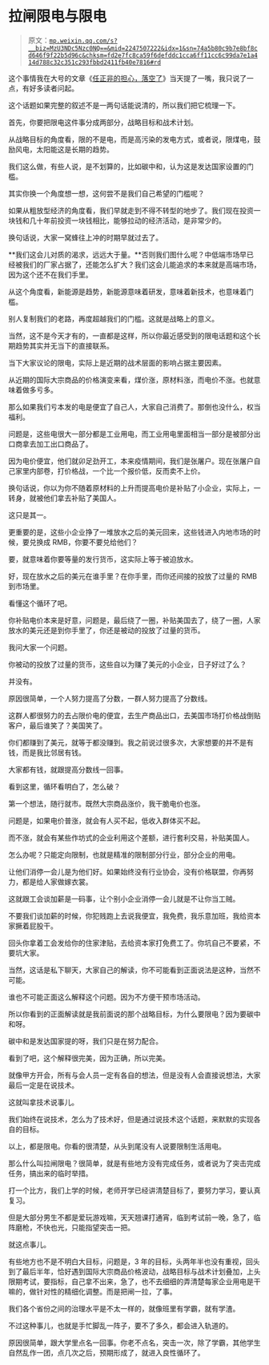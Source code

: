 # 拉闸限电与限电

> 原文：[`mp.weixin.qq.com/s?__biz=MzU3NDc5Nzc0NQ==&mid=2247507222&idx=1&sn=74a5b80c9b7e8bf8cd646f9f22b5d96c&chksm=fd2e7fc8ca59f6defddc1cca6ff11cc6c99da7e1a414d788c32c351c293fbbd2411fb40e7816#rd`](http://mp.weixin.qq.com/s?__biz=MzU3NDc5Nzc0NQ==&mid=2247507222&idx=1&sn=74a5b80c9b7e8bf8cd646f9f22b5d96c&chksm=fd2e7fc8ca59f6defddc1cca6ff11cc6c99da7e1a414d788c32c351c293fbbd2411fb40e7816#rd)

这个事情我在大号的文章《[任正非的担心，落空了](http://mp.weixin.qq.com/s?__biz=MzU0MjYwNDU2Mw==&mid=2247501209&idx=1&sn=0ce620724eabda271231d46d02864b0f&chksm=fb1aa9e5cc6d20f3eda248c5b806520e1896311b74e7a43e822bb2a511dd44f2f898f85b280f&scene=21#wechat_redirect)》当天提了一嘴，我只说了一点，有好多读者问起。

这个话题如果完整的叙述不是一两句话能说清的，所以我们把它梳理一下。 

首先，你要把限电这件事分成两部分，战略目标和战术计划。

从战略目标的角度看，限的不是电，而是高污染的发电方式，或者说，限煤电，鼓励风电，太阳能这是长期的趋势。

我们这么做，有些人说，是不划算的，比如碳中和，认为这是发达国家设置的门槛。 

其实你换一个角度想一想，这何尝不是我们自己希望的门槛呢？

如果从粗放型经济的角度看，我们早就走到不得不转型的地步了。我们现在投资一块钱和几十年前投资一块钱相比，能够拉动的经济活动，是非常少的。

换句话说，大家一窝蜂往上冲的时期早就过去了。

**我们这会儿对质的渴求，远远大于量。**否则我们图什么呢？中低端市场早已经被我们的厂家占据了，还能怎么扩大？我们这会儿能追求的本来就是高端市场，因为这个还不在我们手里。 

从这个角度看，新能源是趋势，新能源意味着研发，意味着新技术，也意味着门槛。 

别人复制我们的老路，再度超越我们的门槛。这就是战略上的意义。 

当然，这不是今天才有的，一直都是这样，所以你最近感受到的限电话题和这个长期趋势其实并无当下的直接联系。

当下大家议论的限电，实际上是近期的战术层面的影响占据主要因素。 

从近期的国际大宗商品的价格演变来看，煤价涨，原材料涨，而电价不涨。也就意味着做多亏多。 

那么如果我们亏本发的电是便宜了自己人，大家自己消费了。那倒也没什么，权当福利。 

问题是，这些电很大一部分都是工业用电，而工业用电里面相当一部分是被部分出口商拿去加工出口商品了。

因为电价便宜，他们就卯足劲开工，本来疫情期间，我们是张屠户。现在张屠户自己家里内部卷，打价格战，一个比一个报价低，反而卖不上价。 

换句话说，你以为你不随着原材料的上升而提高电价是补贴了小企业，实际上，一转身，就被他们拿去补贴了美国人。 

这只是其一。 

更重要的是，这些小企业挣了一堆放水之后的美元回来，这些钱进入内地市场的时候，要兑换成 RMB，你要不要兑给他们？

要，就意味着你要等量的发行货币，这实际上等于被迫放水。

好，现在放水之后的美元在谁手里？在你手里，而你还间接的投放了过量的 RMB 到市场里。

看懂这个循环了吧。 

你补贴电价本来是好意，问题是，最后绕了一圈，补贴美国去了，绕了一圈，人家放水的美元还是到你手里了，你还是被动的投放了过量的货币。

我问大家一个问题。

你被动的投放了过量的货币，这些自以为赚了美元的小企业，日子好过了么？

并没有。

原因很简单，一个人努力提高了分数，一群人努力提高了分数线。

这群人都很努力的去占限价电的便宜，去生产商品出口，去美国市场打价格战倒贴客户，最后谁笑了？美国笑了。

你们都赚到了美元，就等于都没赚到。我之前说过很多次，大家想要的并不是有钱，而是我比邻居有钱。 

大家都有钱，就跟提高分数线一回事。

看到这里，循环看明白了，怎么破？ 

第一个想法，随行就市。既然大宗商品涨价，我干脆电价也涨。

问题是，如果电价普涨，就会有人买不起，低收入群体买不起。

而不涨，就会有某些作坊式的企业利用这个差额，进行套利交易，补贴美国人。 

怎么办呢？只能定向限制，也就是精准的限制部分行业，部分企业的用电。

让他们消停一会儿是为他们好。如果始终没有行业协会，没有价格联盟，你再努力，都是给人家做嫁衣裳。

这就跟工会谈加薪是一码事，让个别小企业消停一会儿就是不让你当工贼。

不要我们谈加薪的时候，你犯贱跑上去说我便宜，我免费，我乐意加班，我给资本家撅着屁股干。

回头你拿着工会发给你的住家津贴，去给资本家打免费工了。你坑自己不要紧，不要坑大家。

当然，这话是私下聊天，大家自己的解读，你不可能看到正面说法是这种，当然不可能。 

谁也不可能正面这么解释这个问题。因为不方便干预市场活动。 

所以你看到的正面解读就是我前面说的那个战略目标，为什么要限电？因为要碳中和呀。

碳中和是发达国家提的呀，我们只是在努力配合。 

看到了吧，这个解释很完美，因为正确，所以完美。 

就像甲方开会，所有与会人员一定有各自的想法，但是没有人会直接说想法，大家最后一定是在说技术。 

这就叫拿技术说事儿。

我们始终在说技术，怎么为了技术好，但是通过说技术这个话题，来默默的实现各自的目标。

以上，都是限电。你看的很清楚，从头到尾没有人说要限制生活用电。 

那么什么叫拉闸限电？很简单，就是有些地方没有完成任务，或者说为了突击完成任务，搞出来的临时举措。

打一个比方，我们上学的时候，老师开学已经讲清楚目标了，要努力学习，要认真复习。

但是大部分男生不都是爱玩游戏嘛，天天翘课打通宵，临到考试前一晚，急了，临阵磨枪，不快也光，只能指望突击一把。

就这点事儿。

有些地方也不是不明白大目标，问题是，3 年的目标，头两年半也没有重视，回头到了最后半年，恰好遇到国际大宗商品价格波动，战略目标与战术计划叠加，上头限期考试，要指标，自己拿不出来，急了，也不去细细的弄清楚每家企业用电是干嘛的，做针对性的精细化调整。而是把闸一拉，了事。 

我们各个省份之间的治理水平是不太一样的，就像班里有学霸，就有学渣。 

不过这种事儿，也就是手忙脚乱一阵子，要不了多久，都会进入轨道的。 

原因很简单，跟大学里点名一回事。你老不点名，突击一次，除了学霸，其他学生自然乱作一团，点几次之后，预期形成了，就进入良性循环了。